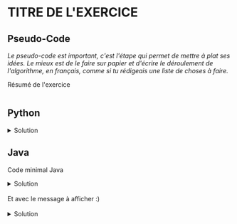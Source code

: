 # TITRE DE L'EXERCICE

## Pseudo-Code

_Le pseudo-code est important, c'est l'étape qui permet de mettre à plat ses idées. Le mieux est de le faire sur papier et d'écrire le déroulement de l'algorithme, en français, comme si tu rédigeais une liste de choses à faire._

Résumé de l'exercice

```

```

## Python

<details>
  <summary>Solution</summary>

```Python

```

</details>

## Java

Code minimal Java

<details>
  <summary>Solution</summary>

```Java
  class Main {
    public static void main(String[] args) {
      // ton code ici
    }
  }
```

</details>

</br>
Et avec le message à afficher :)
</br>
</br>

<details>
  <summary>Solution</summary>


```Java

```

</details>

